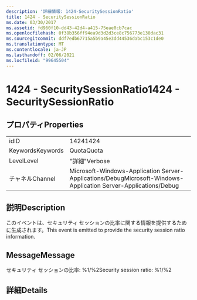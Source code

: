 ```yaml
---
description: '詳細情報: 1424-SecuritySessionRatio'
title: 1424 - SecuritySessionRatio
ms.date: 03/30/2017
ms.assetid: fd960f10-dd43-42d4-a415-75eae0cb7cac
ms.openlocfilehash: 0f38b356ff94ea9d3d2d3ce8c756773e130dac31
ms.sourcegitcommit: ddf7edb67715a5b9a45e3dd44536dabc153c1de0
ms.translationtype: MT
ms.contentlocale: ja-JP
ms.lasthandoff: 02/06/2021
ms.locfileid: "99645504"
---
```

# <a name="1424---securitysessionratio"></a><span data-ttu-id="2d0ca-103">1424 - SecuritySessionRatio</span><span class="sxs-lookup"><span data-stu-id="2d0ca-103">1424 - SecuritySessionRatio</span></span>

## <a name="properties"></a><span data-ttu-id="2d0ca-104">プロパティ</span><span class="sxs-lookup"><span data-stu-id="2d0ca-104">Properties</span></span>  
  
|||  
|-|-|  
|<span data-ttu-id="2d0ca-105">id</span><span class="sxs-lookup"><span data-stu-id="2d0ca-105">ID</span></span>|<span data-ttu-id="2d0ca-106">1424</span><span class="sxs-lookup"><span data-stu-id="2d0ca-106">1424</span></span>|  
|<span data-ttu-id="2d0ca-107">Keywords</span><span class="sxs-lookup"><span data-stu-id="2d0ca-107">Keywords</span></span>|<span data-ttu-id="2d0ca-108">Quota</span><span class="sxs-lookup"><span data-stu-id="2d0ca-108">Quota</span></span>|  
|<span data-ttu-id="2d0ca-109">Level</span><span class="sxs-lookup"><span data-stu-id="2d0ca-109">Level</span></span>|<span data-ttu-id="2d0ca-110">"詳細"</span><span class="sxs-lookup"><span data-stu-id="2d0ca-110">Verbose</span></span>|  
|<span data-ttu-id="2d0ca-111">チャネル</span><span class="sxs-lookup"><span data-stu-id="2d0ca-111">Channel</span></span>|<span data-ttu-id="2d0ca-112">Microsoft-Windows-Application Server-Applications/Debug</span><span class="sxs-lookup"><span data-stu-id="2d0ca-112">Microsoft-Windows-Application Server-Applications/Debug</span></span>|  
  
## <a name="description"></a><span data-ttu-id="2d0ca-113">説明</span><span class="sxs-lookup"><span data-stu-id="2d0ca-113">Description</span></span>  

 <span data-ttu-id="2d0ca-114">このイベントは、セキュリティ セッションの比率に関する情報を提供するために生成されます。</span><span class="sxs-lookup"><span data-stu-id="2d0ca-114">This event is emitted to provide the security session ratio information.</span></span>  
  
## <a name="message"></a><span data-ttu-id="2d0ca-115">Message</span><span class="sxs-lookup"><span data-stu-id="2d0ca-115">Message</span></span>  

 <span data-ttu-id="2d0ca-116">セキュリティ セッションの比率: %1/%2</span><span class="sxs-lookup"><span data-stu-id="2d0ca-116">Security session ratio: %1/%2</span></span>  
  
## <a name="details"></a><span data-ttu-id="2d0ca-117">詳細</span><span class="sxs-lookup"><span data-stu-id="2d0ca-117">Details</span></span>
